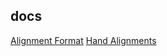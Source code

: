 docs
---

[Alignment Format](docs/Alignment_Format.md)
[Hand Alignments](docs/Hand_Alignments.md)


